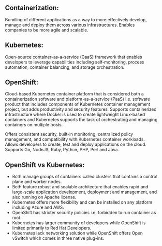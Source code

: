 ## Containerization:
Bundling of different applications as a way to more effectively develop, manage and deploy them across various infrastructures. Enables companies to be more agile and scalable.

## Kubernetes:
Open-source container-as-a-service (CaaS) framework that enables developers to leverage capabilities including self-monitoring, process automation, container balancing, and storage orchestration.

## OpenShift:
Cloud-based Kubernetes container platform that is considered both a containerization software and platform-as-a-service (PaaS) i.e. software product that includes components of Kubernetes container management project, but adds productivity and security features. Supports containerized infrastructure where Docker is used to create lightweight Linux-based containers and Kubernetes supports the task of orchestrating and managing containers on multiple hosts. 

Offers consistent security, built-in monitoring, centralized policy management, and compatibility with Kubernetes container workloads. Allows developers to create, test and deploy applications on the cloud. Supports Go, NodeJS, Ruby, Python, PHP, Perl and Java.

## OpenShift vs Kubernetes:
- Both manage groups of containers called clusters that contains a control plane and worker nodes.
- Both feature robust and scalable architecture that enables rapid and large-scale application development, deployment and management, and also running on Apache license. 
- Kubernetes offers more flexibility and can be installed on any platform including Azure and AWS.
- OpenShift has stricter security policies i.e. forbidden to run container as root.
- Kubernetes has larger community of developers while OpenShift is limited primarily to Red Hat Developers.
- Kubernetes lack networking solution while OpenShift offers Open vSwitch which comes in three native plug-ins.
